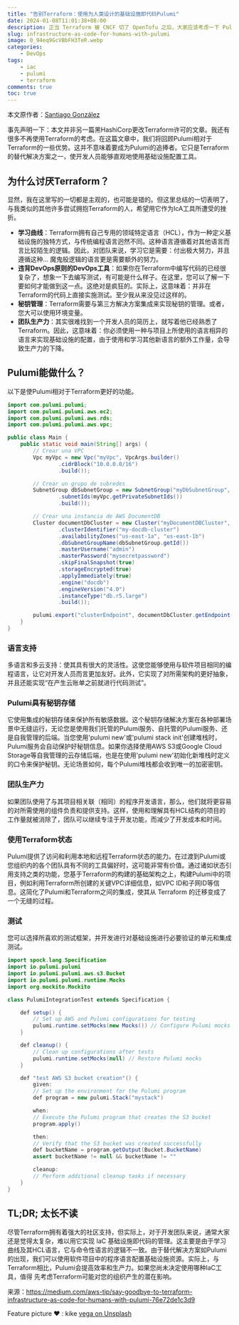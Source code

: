 ```yaml
---
title: "告别Terraform：使用为人类设计的基础设施即代码Pulumi"
date: 2024-01-08T11:01:38+08:00
description: 正当 Terraform 被 CNCF 切了 OpenTofu 之后，大家应该考虑一下 Pulumi 了。
slug: infrastructure-as-code-for-humans-with-pulumi
image: 0_94eq9GcVBbFH3TeR.webp
categories:
    - DevOps
tags:
    - iac
    - pulumi
    - terraform
comments: true
toc: true
---
```


本文原作者：[Santiago González](https://medium.com/aws-tip/say-goodbye-to-terraform-infrastructure-as-code-for-humans-with-pulumi-76e72de1c3d9)

事先声明一下：本文并非另一篇黑HashiCorp更改Terraform许可的文章。我还有很多不再使用Terraform的考虑。在这篇文章中，我们将回顾Pulumi相对于Terraform的一些优势。这并不意味着要成为Pulumi的追捧者。它只是Terraform的替代解决方案之一，使开发人员能够直观地使用基础设施配置工具。

## 为什么讨厌Terraform？

显然，我在这里写的一切都是主观的，也可能是错的。但这里总结的一切表明了，与我类似的其他许多尝试拥抱Terraform的人，希望用它作为IcA工具所遭受的挫折。

* **学习曲线**：Terraform拥有自己专用的领域特定语言（HCL），作为一种定义基础设施的独特方式，与传统编程语言迥然不同。这种语言遵循着对其他语言而言比较陌生的逻辑。因此，对团队来说，学习它是需要：付出极大努力，并且遵循这种... 魔鬼般逻辑的语言更是需要额外的努力。
* **违背DevOps原则的DevOps工具**：如果你在Terraform中编写代码的已经很复杂了，想象一下去编写测试，有可能是什么样子。在这里，您可以了解一下要如何才能做到这一点。这绝对是疯狂的。实际上，这意味着：并非在Terraform的代码上直接实施测试。至少我从来没见过这样的。
* **秘钥管理**：Terraform需要与第三方解决方案集成来实现秘钥的管理。或者，您大可以使用环境变量。
* **团队生产力**：其实很难找到一个开发人员的简历上，就写着他已经熟悉了 Terraform。因此，这意味着：你必须使用一种与项目上所使用的语言相异的语言来实现基础设施的配置，由于使用和学习其他新语言的额外工作量，会导致生产力的下降。

## Pulumi能做什么？

以下是使Pulumi相对于Terraform更好的功能。

```java
import com.pulumi.pulumi;
import com.pulumi.pulumi.aws.ec2;
import com.pulumi.pulumi.aws.rds;
import com.pulumi.pulumi.aws.vpc;

public class Main {
    public static void main(String[] args) {
        // Crear una VPC
        Vpc myVpc = new Vpc("myVpc", VpcArgs.builder()
                .cidrBlock("10.0.0.0/16")
                .build());

        // Crear un grupo de subredes
        SubnetGroup dbSubnetGroup = new SubnetGroup("myDbSubnetGroup", SubnetGroupArgs.builder()
                .subnetIds(myVpc.getPrivateSubnetIds())
                .build());

        // Crear una instancia de AWS DocumentDB
        Cluster documentDbCluster = new Cluster("myDocumentDBCluster", ClusterArgs.builder()
                .clusterIdentifier("my-docdb-cluster")
                .availabilityZones("us-east-1a", "us-east-1b")
                .dbSubnetGroupName(dbSubnetGroup.getId())
                .masterUsername("admin")
                .masterPassword("mysecretpassword")
                .skipFinalSnapshot(true)
                .storageEncrypted(true)
                .applyImmediately(true)
                .engine("docdb")
                .engineVersion("4.0")
                .instanceType("db.r5.large")
                .build());

        pulumi.export("clusterEndpoint", documentDbCluster.getEndpoint());
    }
}
```

### 语言支持

多语言和多云支持：使其具有很大的灵活性。这使您能够使用与软件项目相同的编程语言，让它对开发人员而言更加友好。此外，它实现了对所需架构的更好抽象，并且还能实现“在产生云账单之前就进行代码测试”。

### Pulumi具有秘钥存储

它使用集成的秘钥存储来保护所有敏感数据。这个秘钥存储解决方案在各种部署场景中无缝运行，无论您是使用我们托管的Pulumi服务、自托管的Pulumi服务、还是自我管理的后端。当您使用'pulumi new'或'pulumi stack init'创建堆栈时，Pulumi服务会自动保护好秘钥信息。如果你选择使用AWS S3或Google Cloud Storage等自我管理的云存储后端，也是在使用'pulumi new'初始化新堆栈时定义的口令来保护秘钥。无论场景如何，每个Pulumi堆栈都会收到唯一的加密密钥。

### 团队生产力

如果团队使用了与其项目相关联（相同）的程序开发语言，那么，他们就将更容易的对所需使用的组件负责和提供支持。这样，使用和理解具有HCL结构的项目的工作量就被消除了，团队可以继续专注于开发功能，而减少了开发成本和时间。

### 使用Terraform状态

Pulumi提供了访问和利用本地和远程Terraform状态的能力。在过渡到Pulumi或您组织内的各个团队具有不同的工具偏好时，这可能非常有价值。通过诸如状态引用支持之类的功能，您基于Terraform的构建的基础架构之上，构建Pulumi中的项目，例如利用Terraform所创建的关键VPC详细信息，如VPC ID和子网ID等信息。这简化了Pulumi和Terraform之间的集成，使其从 Terraform 的迁移变成了一个无缝的过程。

### 测试

您可以选择所喜欢的测试框架，并开发进行对基础设施进行必要验证的单元和集成测试。

```java
import spock.lang.Specification
import io.pulumi.pulumi
import io.pulumi.pulumi.aws.s3.Bucket
import io.pulumi.pulumi.runtime.Mocks
import org.mockito.Mockito

class PulumiIntegrationTest extends Specification {

    def setup() {
        // Set up AWS and Pulumi configurations for testing
        pulumi.runtime.setMocks(new Mocks()) // Configure Pulumi mocks
    }

    def cleanup() {
        // Clean up configurations after tests
        pulumi.runtime.setMocks(null) // Restore Pulumi mocks
    }

    def "test AWS S3 bucket creation"() {
        given:
        // Set up the environment for the Pulumi program
        def program = new pulumi.Stack("mystack")

        when:
        // Execute the Pulumi program that creates the S3 bucket
        program.apply()

        then:
        // Verify that the S3 bucket was created successfully
        def bucketName = program.getOutput(Bucket.BucketName)
        assert bucketName != null && bucketName != ""

        cleanup:
        // Perform additional cleanup tasks if necessary
    }
}
```

## TL;DR; 太长不读

尽管Terraform拥有着强大的社区支持，但实际上，对于开发团队来说，通常大家还是觉得太复杂，难以用它实现 IaC 基础设施即代码的管理。这主要是由于学习曲线及其HCL语言，它与命令性语言的逻辑不一致。由于替代解决方案如Pulumi的出现，我们可以使用软件项目中的程序语言配置基础设施资源。实际上，与Terraform相比，Pulumi会提高效率和生产力。如果您尚未决定使用哪种IaC工具，值得 先考虑Terraform可能对您的组织产生的潜在影响。

来源：<https://medium.com/aws-tip/say-goodbye-to-terraform-infrastructure-as-code-for-humans-with-pulumi-76e72de1c3d9>

Feature picture ❤️ :  kike [vega on Unsplash](https://unsplash.com/@kikekiks?utm_source=medium&utm_medium=referral)